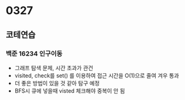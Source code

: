 # 0327

## 코테연습
### 백준 16234 인구이동
- 그래프 탐색 문제, 시간 초과가 관건
- visited, check를 set() 를 이용하여 접근 시간을 O(1)으로 줄여 겨우 통과
- 더 좋은 방법이 있을 것 같아 탐구 예정
- BFS시 큐에 넣을때 visted 체크해야 중복이 안 됨
